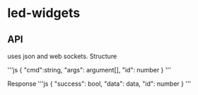 # led-widgets

## API

uses json and web sockets. Structure

'''js
{
  "cmd":string,
  "args": argument[],
  "id": number
}
'''

Response
'''js
{
  "success": bool,
  "data": data,
  "id": number
}
'''
